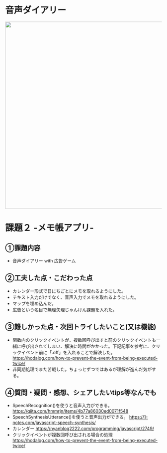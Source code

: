 # 音声ダイアリー
<img src="https://ksasazawa.github.io/js2_sasazawa_17/img/boice_daiary.png" width="600px">

# 課題２ -メモ帳アプリ-

## ①課題内容
- 音声ダイアリー with 広告ゲーム

## ②工夫した点・こだわった点
- カレンダー形式で日にちごとにメモを取れるようにした。
- テキスト入力だけでなく、音声入力でメモを取れるようにした。
- マップを埋め込んだ。
- 広告という名目で無理矢理じゃんけん課題を入れた。

## ③難しかった点・次回トライしたいこと(又は機能)
- 関数内のクリックイベントが、複数回呼び出すと前のクリックイベントも一緒に呼び出されてしまい、解決に時間がかかった。下記記事を参考に、クリックイベント前に「.off」を入れることで解決した。
https://hodalog.com/how-to-prevent-the-event-from-being-executed-twice/
- 非同期処理でまた苦戦した。ちょっとずつではあるが理解が進んだ気がする。

## ④質問・疑問・感想、シェアしたいtips等なんでも
- SpeechRecognition()を使うと音声入力ができる。
https://qiita.com/hmmrjn/items/4b77a86030ed0071f548
- SpeechSynthesisUtterance()を使うと音声出力ができる。
https://1-notes.com/javascript-speech-synthesis/
- カレンダー
https://nyanblog2222.com/programming/javascript/2749/
- クリックイベントが複数回呼び出される場合の処理
https://hodalog.com/how-to-prevent-the-event-from-being-executed-twice/
